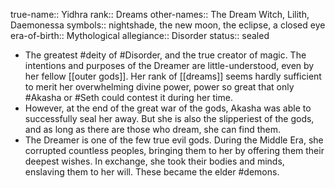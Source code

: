 true-name:: Yidhra
rank:: Dreams
other-names:: The Dream Witch, Lilith, Daemonessa
symbols:: nightshade, the new moon, the eclipse, a closed eye
era-of-birth:: Mythological
allegiance:: Disorder
status:: sealed

- The greatest #deity of #Disorder, and the true creator of magic. The intentions and purposes of the Dreamer are little-understood, even by her fellow [[outer gods]]. Her rank of [[dreams]] seems hardly sufficient to merit her overwhelming divine power, power so great that only #Akasha or #Seth could contest it during her time.
- However, at the end of the great war of the gods, Akasha was able to successfully seal her away. But she is also the slipperiest of the gods, and as long as there are those who dream, she can find them.
- The Dreamer is one of the few true evil gods. During the Middle Era, she corrupted countless peoples, bringing them to her by offering them their deepest wishes. In exchange, she took their bodies and minds, enslaving them to her will. These became the elder #demons.